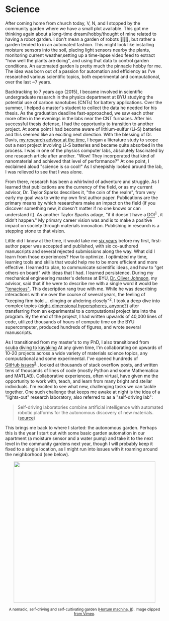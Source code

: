 # Science

After coming home from church today, V, N, and I stopped by the community garden where we have a small plot available. This got me thinking again about a long-time dream/hobby/thought of mine related to having a robot garden. I don't mean a garden of robots 🤖🤖🤖, but rather a garden tended to in an automated fashion. This might look like installing moisture sensors into the soil, placing light sensors nearby the plants, monitoring current weather,setting up a time-lapse video feed to extract "how well the plants are doing", and using that data to control garden conditions. An automated garden is pretty much the pinnacle hobby for me. The idea was born out of a passion for automation and efficiency as I've researched various scientific topics, both experimental and computational, over the last ~7 years.
<!-- would like to add an image of a garden of robots from a text-to-image generative model -->

Backtracking to 7 years ago (2015), I became involved in scientific undergraduate research in the physics department at BYU studying the potential use of carbon nanotubes (CNTs) for battery applications. Over the summer, I helped a master's student to collect the data he needed for his thesis. As the graduation deadline fast-approached, we saw each other more often in the evenings in the labs near the CNT furnaces. After his successful thesis defense, I had the opportunity to transition to another project. At some point I had become aware of lithium-sulfur (Li-S) batteries and this seemed like an exciting next direction. With the blessing of Dr. Davis, [my research advisor at the time](https://nano.byu.edu/home), I began a literature study to scope out a next project involving Li-S batteries and became quite absorbed in the process. I was in one of the physics computer labs, absolutely fascinated by one research article after another. "Wow! They incorporated that kind of nanomaterial and achieved that level of performance?" At one point, I exclaimed aloud "science is so cool!" As I sheepishly looked around the lab, I was relieved to see that I was alone.

From there, research has been a whirlwind of adventure and struggle. As I learned that publications are the currency of the field, or as my current advisor, Dr. Taylor Sparks describes it, "the coin of the realm", from very early my goal was to write my own first author paper. Publications are the primary means by which researchers make an impact on the field (if you discover something new, it doesn't matter if no one knows or can understand it). As another Taylor Sparks adage, "if it doesn't have a <span class="tooltip">DOI
    <span class="tooltiptext">A digital object identifier (DOI) provides a unique, persistent link to the location of an object on the internet, in my case an academic publication for example.</span></span><sup>[1][DOI]</sup>
, it didn't happen." My primary career vision was and is to make a positive impact on society through materials innovation. Publishing in research is a stepping stone to that vision.

Little did I know at the time, it would take me [six years](https://scholar.google.com/citations?hl=en&user=UACmnBgAAAAJ&view_op=list_works&sortby=pubdate) before my first, first-author paper was accepted and published, with six co-authored manuscripts and several rejected submissions along the way. What did I learn from those experiences? How to optimize. I optimized my time, learning tools and skills that would help me to be more efficient and more effective. I learned to plan, to communicate scientific ideas, and how to "get others on board" with ideas that I had. I learned persistence. During my mechanical engineering master's defense at BYU, [Dr. Oliver Johnson](https://www.me.byu.edu/directory/oliver-johnson), my advisor, said that if he were to describe me with a single word it would be <span class="tooltip">"tenacious"
    <span class="tooltiptext">tending to keep a firm hold of something; clinging or adhering closely ... not readily relinquishing a position, principle, or course of action; determined ... persisting in existence; not easily dispelled. (Definitions from Oxford Languages via Google)</span></span>.
This description rang true with me. While he was describing interactions with me over the course of several years, the feeling of "keeping firm hold ... clinging or ahdering closely"<sup>[2](https://www.google.com/search?q=tenacious)</sup>. I took a deep dive into complex topics ([eight-dimensional hyperspheres, anyone?](https://doi.org/10.1016/j.commatsci.2021.110756)) after transferring from an experimental to a computational project late into the program. By the end of the project, I had written upwards of 40,000 lines of code, utilized thousands of hours of compute time on the BYU supercomputer, produced hundreds of figures, and wrote several manuscripts.

As I transitioned from my master's to my PhD, I also transitioned from <span class="tooltip">scuba diving to kayaking
    <span class="tooltiptext">My introduction to modern physics professor used this phrasing (i.e. kayaking) to describe our study of the various topics of modern physics during that semester.</span></span>
At any given time, I'm collaborating on upwards of 10-20 projects across a wide variety of materials science topics, any computational and some experimental. I've opened hundreds of <span class="tooltip">GitHub issues
    <span class="tooltiptext">GitHub issues are used "to track ideas, feedback, tasks, or bugs for work on GitHub" where GitHub is "a code hosting platform for version control and collaboration" <a href=https://docs.github.com/en/get-started/quickstart/hello-world>source</a>) </span></span><sup>[3][gh-issues]</sup>
, looked at thousands of stack overflow posts, and written tens of thousands of lines of code (mostly Python and some Mathematica and MATLAB). Collaborative experiences, often virtual, have given me the opportunity to work with, teach, and learn from many bright and stellar individuals. I'm excited to see what new, challenging tasks we can tackle together. One such challenge that keeps me awake at night is the idea of a <span class="tooltip">"lights-out"
    <span class="tooltiptext">Factories that employ "lights-out manufacturing" are fully automated and require no human presence on-site. These factories are considered to be able to run "with the lights off." ([source][lights-out])</span></span>
research laboratory, also referred to as a "self-driving lab":
> Self-driving laboratories combine artificial intelligence with automated robotic platforms for the autonomous discovery of new materials. ([source](https://www.matter.toronto.edu/basic-content-page/ai-for-discovery-and-self-driving-labs))

This brings me back to where I started: the autonomous garden. Perhaps this is the year I start out with some basic garden automation in our apartment (a moisture sensor and a water pump) and take it to the next level in the community gardens next year, though I will probably keep it fixed to a single location, as I might run into issues with it roaming around the neighborhood (see below).

<center>
<img src="https://sgbaird.github.io/faith-family-science/assets/img/self-driving-garden.png" width=450>

<sup>A nomadic, self-driving and self-cultivating garden (<a href=https://starts-prize.aec.at/en/hortummachina>Hortum machina, B</a>). Image clipped <a href=https://vimeo.com/163436492>from Vimeo</a>.</sup>
</center>

<!-- [Hortum machina, B](https://starts-prize.aec.at/en/hortummachina)

[Vimeo video](https://vimeo.com/163436492) -->

<!-- <center><img src="https://sgbaird.github.io/faith-family-science/assets/img/self-driving-garden.png" width=500></center>
<center><sup>A nomadic, self-driving and self-cultivating garden (<a href=https://starts-prize.aec.at/en/hortummachina>Hortum machina, B</a>). Image clipped from <a href=https://vimeo.com/163436492>this Vimeo video</a>.</sup></center> -->

[DOI]: https://www.doi.org/
[gh-issues]: https://docs.github.com/en/issues/tracking-your-work-with-issues/about-issues
[lights-out]: https://en.wikipedia.org/wiki/Lights_out_%28manufacturing%29

<style>
.tooltip {
  position: relative;
  display: inline-block;
  border-bottom: 1px dotted black;
}

.tooltip .tooltiptext {
  visibility: hidden;
  width: 120px;
  background-color: black;
  color: #fff;
  text-align: center;
  border-radius: 6px;
  padding: 5px 0;
  position: absolute;
  z-index: 1;
  bottom: 150%;
  left: 50%;
  margin-left: -60px;
}

.tooltip .tooltiptext::after {
  content: "";
  position: absolute;
  top: 100%;
  left: 50%;
  margin-left: -5px;
  border-width: 5px;
  border-style: solid;
  border-color: black transparent transparent transparent;
}

.tooltip:hover .tooltiptext {
  visibility: visible;
}
</style>